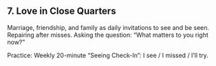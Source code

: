 ## 7. Love in Close Quarters

Marriage, friendship, and family as daily invitations to see and be seen. Repairing after misses. Asking the question: “What matters to you right now?”

Practice: Weekly 20-minute “Seeing Check-In”: I see / I missed / I’ll try.